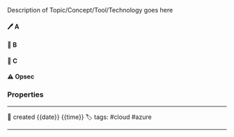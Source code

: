 
Description of Topic/Concept/Tool/Technology goes here

#### 🖊️ A


#### 📔 B


####  📗 C


#### ⚠ Opsec




### Properties
---
📆 created   {{date}} {{time}}
🏷️ tags: #cloud #azure 

---

